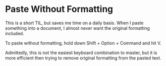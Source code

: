 # Paste Without Formatting

This is a short TIL, but saves me time on a daily basis. When I paste something
into a document, I almost never want the original formatting included.

To paste without formatting, hold down Shift + Option + Command and hit V.

Admittedly, this is not the easiest keyboard combination to master, but it is more
efficient then trying to remove original formatting from the pasted text.
